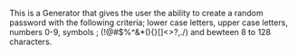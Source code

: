 This is a Generator that gives the user the ability to create a random password with the following criteria; lower case letters, upper case letters, numbers 0-9, symbols ; (!@#$%^&*(){}[]<>?,./) and bewteen 8 to 128 characters.

